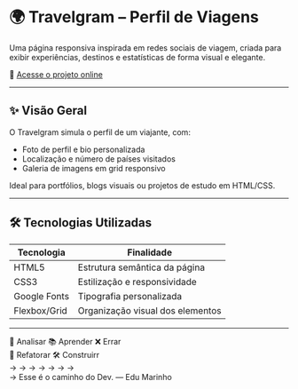 # 🌍 Travelgram – Perfil de Viagens

Uma página responsiva inspirada em redes sociais de viagem, criada para exibir experiências, destinos e estatísticas de forma visual e elegante.

🔗 [Acesse o projeto online](https://edujmarinho.github.io/Projeto-Travelgram/)

---

## ✨ Visão Geral

O Travelgram simula o perfil de um viajante, com:
- Foto de perfil e bio personalizada  
- Localização e número de países visitados  
- Galeria de imagens em grid responsivo  


Ideal para portfólios, blogs visuais ou projetos de estudo em HTML/CSS.

---

## 🛠️ Tecnologias Utilizadas

| Tecnologia   | Finalidade                         |
|--------------|------------------------------------|
| HTML5        | Estrutura semântica da página      |
| CSS3         | Estilização e responsividade       |
| Google Fonts| Tipografia personalizada            |
| Flexbox/Grid | Organização visual dos elementos   |

---

🧠 Analisar 📚 Aprender ❌ Errar  
    🔁 Refatorar  🛠️ Construirr  
    ->   ->   ->   ->   ->   ->   ->    
→ Esse é o caminho do Dev. — Edu Marinho

